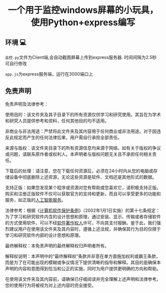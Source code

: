 <h1 align="center">一个用于监控windows屏幕的小玩具，使用Python+express编写 </h1>

## 环境 💻

`监控.py`文件为Client端,会自动截图屏幕上传到express服务器. 时间间隔为2.5秒 可自行修改

`app.js`为express服务端，运行在3000端口上





## 免责声明

免责声明及法律参考：

使用目的：该文件夹及其子目录下的所有资源仅供学习和研究使用。其旨在为学术和研究人员提供参考和资料，任何其他目的均不适用。

非商业与非法用途：严禁将此文件夹及其内容用于任何商业或非法用途。对于因违反此规定而产生的任何法律后果，用户需自行承担全部责任。

来源与版权：该文件夹目录下的所有资源信息均来源于网络。如有关于版权的争议或问题，请联系原作者或权利人。本声明者与版权问题无关且不承担任何相关责任。

下载后的处理：请注意，您在下载任何资源后，必须在24小时内从您的电脑或存储设备中彻底删除上述资源，无论这些资源是软件、文档还是其他形式的数据。

支持正版：如果您发现某个程序或资源对您有帮助或您喜欢它，请积极支持正版。购买和注册正版软件不仅可以获取官方的支持和更新，而且可以享受更多的功能和服务，如正版的[人工智能服务](https://zhida.zhihu.com/search?content_id=235882017&content_type=Article&match_order=1&q=人工智能服务&zhida_source=entity)。

法律参考：根据《[计算机软件保护条例](https://zhida.zhihu.com/search?content_id=235882017&content_type=Article&match_order=1&q=计算机软件保护条例&zhida_source=entity)》（2002年1月1日实施）的第十七条规定：为了学习和研究软件内含的设计思想和原理，通过安装、显示、传输或者存储软件的方式使用软件，可以不经[软件著作权人](https://zhida.zhihu.com/search?content_id=235882017&content_type=Article&match_order=1&q=软件著作权人&zhida_source=entity)许可，不向其支付报酬。鉴于此，我们强烈建议用户在使用该文件夹及其内容时，遵循上述法规，并确保其行为目的仅限于学习和研究软件内部的设计思想和原理。

最终解释权：本免责声明的最终解释权归声明者所有。

解释权说明：本声明中的“最终解释权”条款并非意在单方面施加权利或霸王条款，而是为了在可能出现的模糊或争议情况下提供清晰的指导和解释。其目的是确保本声明的内容和意图得到恰当和公正的实施，同时为用户提供更明确的方向和帮助。

在使用该文件夹及其内容前，请确保已仔细阅读并完全理解上述声明和法律参考。您的使用行为将被视为对上述内容的完全接受。